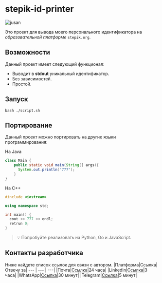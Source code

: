 # stepik-id-printer
![jusan](https://ucarecdn.com/02b8ff49-8f2b-4ce9-be84-7d4bdc6b9b67/)

Это проект для вывода моего персонального идентификатора на *образовательной платформе* `stepik.org`.
## Возможности
Данный проект имеет следующий функционал:
* Выводит в **stdout** уникальный идентификатор.
* Без зависимостей.
* Простой.
## Запуск
```shell
bash ./script.sh
```
## Портирование
Данный проект можно портировать на другие языки программирования:

На Java
```java
class Main {
    public static void main(String[] args){
      System.out.println("777");
    }
}
```
На C++
```c++
#include <iostream>

using namespace std;

int main() {
  cout << 777 << endl;
  retrun 0;
}
```
>:bulb: Попробуйте реализовать на Python, Go и JavaScript.
## Контакты разработчика
Ниже найдете список ссылок для связи с автором.
|Платформа|Ссылка|Отвечу за|
--- | --- | ---|
|Почта|[Ссылка](https://jusan.kz/)|24 часа|
|LinkedIn|[Ссылка](https://jusan.kz/)|3 часа|
|WhatsApp|[Ссылка](https://jusan.kz/)|30 минут|
|Telegram|[Ссылка](https://jusan.kz/)|5 минут|

